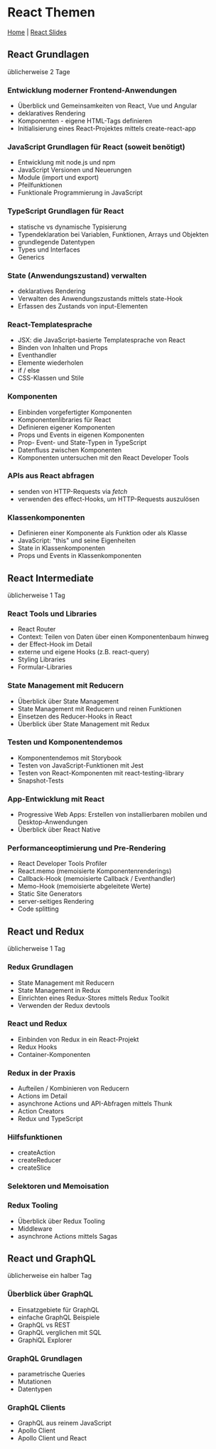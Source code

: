 # React Themen

[Home](./index.html) | [React Slides](./react-slides-de.html)

## React Grundlagen

üblicherweise 2 Tage

### Entwicklung moderner Frontend-Anwendungen

- Überblick und Gemeinsamkeiten von React, Vue und Angular
- deklaratives Rendering
- Komponenten - eigene HTML-Tags definieren
- Initialisierung eines React-Projektes mittels create-react-app

### JavaScript Grundlagen für React (soweit benötigt)

- Entwicklung mit node.js und npm
- JavaScript Versionen und Neuerungen
- Module (import und export)
- Pfeilfunktionen
- Funktionale Programmierung in JavaScript

### TypeScript Grundlagen für React

- statische vs dynamische Typisierung
- Typendeklaration bei Variablen, Funktionen, Arrays und Objekten
- grundlegende Datentypen
- Types und Interfaces
- Generics

### State (Anwendungszustand) verwalten

- deklaratives Rendering
- Verwalten des Anwendungszustands mittels state-Hook
- Erfassen des Zustands von input-Elementen

### React-Templatesprache

- JSX: die JavaScript-basierte Templatesprache von React
- Binden von Inhalten und Props
- Eventhandler
- Elemente wiederholen
- if / else
- CSS-Klassen und Stile

### Komponenten

- Einbinden vorgefertigter Komponenten
- Komponentenlibraries für React
- Definieren eigener Komponenten
- Props und Events in eigenen Komponenten
- Prop- Event- und State-Typen in TypeScript
- Datenfluss zwischen Komponenten
- Komponenten untersuchen mit den React Developer Tools

### APIs aus React abfragen

- senden von HTTP-Requests via _fetch_
- verwenden des effect-Hooks, um HTTP-Requests auszulösen

### Klassenkomponenten

- Definieren einer Komponente als Funktion oder als Klasse
- JavaScript: "this" und seine Eigenheiten
- State in Klassenkomponenten
- Props und Events in Klassenkomponenten

## React Intermediate

üblicherweise 1 Tag

### React Tools und Libraries

- React Router
- Context: Teilen von Daten über einen Komponentenbaum hinweg
- der Effect-Hook im Detail
- externe und eigene Hooks (z.B. react-query)
- Styling Libraries
- Formular-Libraries

### State Management mit Reducern

- Überblick über State Management
- State Management mit Reducern und reinen Funktionen
- Einsetzen des Reducer-Hooks in React
- Überblick über State Management mit Redux

### Testen und Komponentendemos

- Komponentendemos mit Storybook
- Testen von JavaScript-Funktionen mit Jest
- Testen von React-Komponenten mit react-testing-library
- Snapshot-Tests

### App-Entwicklung mit React

- Progressive Web Apps: Erstellen von installierbaren mobilen und Desktop-Anwendungen
- Überblick über React Native

### Performanceoptimierung und Pre-Rendering

- React Developer Tools Profiler
- React.memo (memoisierte Komponentenrenderings)
- Callback-Hook (memoisierte Callback / Eventhandler)
- Memo-Hook (memoisierte abgeleitete Werte)
- Static Site Generators
- server-seitiges Rendering
- Code splitting

## React und Redux

üblicherweise 1 Tag

### Redux Grundlagen

- State Management mit Reducern
- State Management in Redux
- Einrichten eines Redux-Stores mittels Redux Toolkit
- Verwenden der Redux devtools

### React und Redux

- Einbinden von Redux in ein React-Projekt
- Redux Hooks
- Container-Komponenten

### Redux in der Praxis

- Aufteilen / Kombinieren von Reducern
- Actions im Detail
- asynchrone Actions und API-Abfragen mittels Thunk
- Action Creators
- Redux und TypeScript

### Hilfsfunktionen

- createAction
- createReducer
- createSlice

### Selektoren und Memoisation

### Redux Tooling

- Überblick über Redux Tooling
- Middleware
- asynchrone Actions mittels Sagas

## React und GraphQL

üblicherweise ein halber Tag

### Überblick über GraphQL

- Einsatzgebiete für GraphQL
- einfache GraphQL Beispiele
- GraphQL vs REST
- GraphQL verglichen mit SQL
- GraphiQL Explorer

### GraphQL Grundlagen

- parametrische Queries
- Mutationen
- Datentypen

### GraphQL Clients

- GraphQL aus reinem JavaScript
- Apollo Client
- Apollo Client und React
